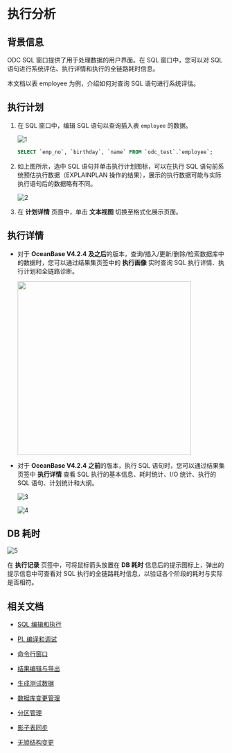 # 执行分析

## 背景信息

ODC SQL 窗口提供了用于处理数据的用户界面。在 SQL 窗口中，您可以对 SQL 语句进行系统评估、执行详情和执行的全链路耗时信息。

本文档以表 employee 为例，介绍如何对查询 SQL 语句进行系统评估。

## 执行计划

1. 在 SQL 窗口中，编辑 SQL 语句以查询插入表 `employee` 的数据。

   ![1](https://obbusiness-private.oss-cn-shanghai.aliyuncs.com/doc/img/odc/431/500.sql-development/500.perform-analysis/1.png)

   ```sql
   SELECT `emp_no`, `birthday`, `name` FROM `odc_test`.`employee`;
   ```
2. 如上图所示，选中 SQL 语句并单击执行计划图标，可以在执行 SQL 语句前系统预估执行数据（EXPLAINPLAN 操作的结果），展示的执行数据可能与实际执行语句后的数据略有不同。

   ![2](https://obbusiness-private.oss-cn-shanghai.aliyuncs.com/doc/img/odc/431/500.sql-development/500.perform-analysis/2.png)

3. 在 **计划详情** 页面中，单击 **文本视图** 切换至格式化展示页面。

## 执行详情

- 对于 **OceanBase V4.2.4 及之后**的版本，查询/插入/更新/删除/检索数据库中的数据时，您可以通过结果集页签中的 <strong>执行画像</strong> 实时查询 SQL 执行详情、执行计划和全链路诊断。

   <img src="https://obbusiness-private.oss-cn-shanghai.aliyuncs.com/doc/img/odc/431/500.sql-development/500.perform-analysis/3.png" width="400">

- 对于 **OceanBase V4.2.4 之前**的版本，执行 SQL 语句时，您可以通过结果集页签中 <strong>执行详情</strong> 查看 SQL 执行的基本信息、耗时统计、I/O 统计、执行的 SQL 语句、计划统计和大纲。

   ![3](https://obbusiness-private.oss-cn-shanghai.aliyuncs.com/doc/img/odc/420/sql-development/5perform%20analysis/3.png)

   ![4](https://obbusiness-private.oss-cn-shanghai.aliyuncs.com/doc/img/odc/420/sql-development/5perform%20analysis/4.png)

## DB 耗时

![5](https://obbusiness-private.oss-cn-shanghai.aliyuncs.com/doc/img/odc/431/500.sql-development/500.perform-analysis/5.png)

在 **执行记录** 页签中，可将鼠标箭头放置在 **DB 耗时** 信息后的提示图标上，弹出的提示信息中可查看对 SQL 执行的全链路耗时信息，以验证各个阶段的耗时与实际是否相符。

## 相关文档

- [SQL 编辑和执行](../500.sql-development/100.sql-editing-and-execution.md)

- [PL 编译和调试](../500.sql-development/200.pl-compile-and-debug.md)

- [命令行窗口](../500.sql-development/300.command-line-window.md)

- [结果编辑与导出](../500.sql-development/400.result-editing-and-exporting.md)

- [生成测试数据](../500.sql-development/600.data-mocking.md)

- [数据库变更管理](../700.database-change-management/600.database-change.md)

- [分区管理](../800.data-Lifecycle-management/300.partition-scheme-management/310.manage-partition-scheme.md)

- [影子表同步](../700.database-change-management/800.shadow-table-synchronization.md)

- [无锁结构变更](../700.database-change-management/700.table-structure-change.md)